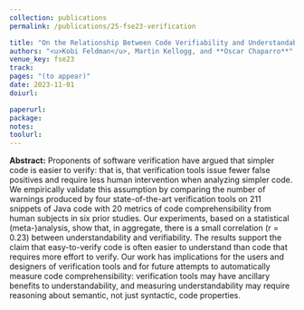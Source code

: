 ```yaml
---
collection: publications
permalink: /publications/25-fse23-verification

title: "On the Relationship Between Code Verifiability and Understandability"
authors: "<u>Kobi Feldman</u>, Martin Kellogg, and **Oscar Chaparro**"
venue_key: fse23
track:
pages: "(to appear)"
date: 2023-11-01
doiurl: 

paperurl: 
package: 
notes:
toolurl: 
---
```


**Abstract:** Proponents of software verification have argued that simpler code is easier to verify: that is, that verification tools issue fewer false positives and require less human intervention when analyzing simpler code. We empirically validate this assumption by comparing the number of warnings produced by four state-of-the-art verification tools on 211 snippets of Java code with 20 metrics of code comprehensibility from human subjects in six prior studies. Our experiments, based on a statistical (meta-)analysis, show that, in aggregate, there is a small correlation (r = 0.23) between understandability and verifiability. The results support the claim that easy-to-verify code is often easier to understand than code that requires more effort to verify. Our work has implications for the users and designers of verification tools and for future attempts to automatically measure code comprehensibility: verification tools may have ancillary benefits to understandability, and measuring understandability may require reasoning about semantic, not just syntactic, code properties.
